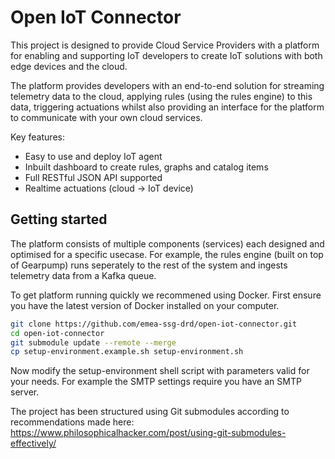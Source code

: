 # Open IoT Connector

This project is designed to provide Cloud Service Providers with a platform for enabling and supporting IoT developers to create IoT solutions with both edge devices and the cloud.

The platform provides developers with an end-to-end solution for streaming telemetry data to the cloud, applying rules (using the rules engine) to this data, triggering actuations whilst also providing an interface for the platform to communicate with your own cloud services.

Key features:

 * Easy to use and deploy IoT agent
 * Inbuilt dashboard to create rules, graphs and catalog items
 * Full RESTful JSON API supported
 * Realtime actuations (cloud -> IoT device)


## Getting started

The platform consists of multiple components (services) each designed and optimised for a specific usecase. For example, the rules engine (built on top of Gearpump) runs seperately to the rest of the system and ingests telemetry data from a Kafka queue.

To get platform running quickly we recommened using Docker. First ensure you have the latest version of Docker installed on your computer.

```bash
git clone https://github.com/emea-ssg-drd/open-iot-connector.git
cd open-iot-connector
git submodule update --remote --merge
cp setup-environment.example.sh setup-environment.sh
```

Now modify the setup-environment shell script with parameters valid for your needs. For example the SMTP settings require you have an SMTP server.

The project has been structured using Git submodules according to recommendations made here: https://www.philosophicalhacker.com/post/using-git-submodules-effectively/